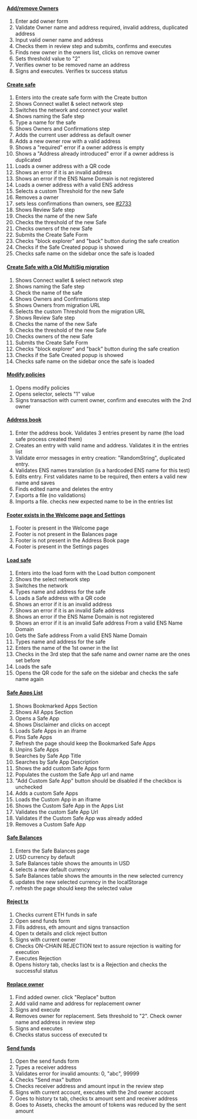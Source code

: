 #### [Add/remove Owners](./../src/add_remove_owner.test.js)
1. Enter add owner form
2. Validate Owner name and address required, invalid address, duplicated address
3. Input valid owner name and address
4. Checks them in review step and submits, confirms and executes
5. Finds new owner in the owners list, clicks on remove owner
6. Sets threshold value to "2"
7. Verifies owner to be removed name an address
8. Signs and executes. Verifies tx success status

#### [Create safe](./../src/create_safe.test.js)
1. Enters into the create safe form with the Create button
2. Shows Connect wallet & select network step
3. Switches the network and connect your wallet
4. Shows naming the Safe step
5. Type a name for the safe
6. Shows Owners and Confirmations step
7. Adds the current user address as default owner
8. Adds a new owner row with a valid address
9. Shows a "required" error if a owner address is empty
10. Shows a "Address already introduced" error if a owner address is duplicated
11. Loads a owner address with a QR code
12. Shows an error if it is an invalid address
13. Shows an error if the ENS Name Domain is not registered
14. Loads a owner address with a valid ENS address
15. Selects a custom Threshold for the new Safe
16. Removes a owner
17. sets less confirmations than owners, see [#2733](https://github.com/gnosis/safe-react/issues/2733)
18. Shows Review Safe step
19. Checks the name of the new Safe
20. Checks the threshold of the new Safe
21. Checks owners of the new Safe
22. Submits the Create Safe Form
23. Checks "block explorer" and "back" button during the safe creation
24. Checks if the Safe Created popup is showed
25. Checks safe name on the sidebar once the safe is loaded

#### [Create Safe with a Old MultiSig migration](./../src/create_safe_migration.test.js)
1. Shows Connect wallet & select network step
2. Shows naming the Safe step
3. Check the name of the safe
4. Shows Owners and Confirmations step
5. Shows Owners from migration URL
6. Selects the custom Threshold from the migration URL
7. Shows Review Safe step
8. Checks the name of the new Safe
9. Checks the threshold of the new Safe
10. Checks owners of the new Safe
11. Submits the Create Safe Form
12. Checks "block explorer" and "back" button during the safe creation
13. Checks if the Safe Created popup is showed
14. Checks safe name on the sidebar once the safe is loaded

#### [Modify policies](./../src/modify_policies.test.js)
1. Opens modify policies
2. Opens selector, selects "1" value
3. Signs transaction with current owner, confirm and executes with the 2nd owner

#### [Address book](./../src/read_only/address_book.test.js)
1. Enter the address book. Validates 3 entries present by name (the load safe process created them)
2. Creates an entry with valid name and address. Validates it in the entries list
3. Validate error messages in entry creation: "RandomString", duplicated entry.
4. Validates ENS names translation (is a hardcoded ENS name for this test)
5. Edits entry. First validates name to be required, then enters a valid new name and saves
6. Finds edited name and deletes the entry
7. Exports a file (no validations)
8. Imports a file. checks new expected name to be in the entries list

#### [Footer exists in the Welcome page and Settings](./../src/read_only/app_layout.test.js)
1. Footer is present in the Welcome page
2. Footer is not present in the Balances page
3. Footer is not present in the Address Book page
4. Footer is present in the Settings pages

#### [Load safe](./../src/read_only/load_safe.test.js)
1. Enters into the load form with the Load button component
2. Shows the select network step
3. Switches the network
4. Types name and address for the safe
5. Loads a Safe address with a QR code
6. Shows an error if it is an invalid address
7. Shows an error if it is an invalid Safe address
8. Shows an error if the ENS Name Domain is not registered
9. Shows an error if it is an invalid Safe address From a valid ENS Name Domain
10. Gets the Safe address From a valid ENS Name Domain
11. Types name and address for the safe
12. Enters the name of the 1st owner in the list
13. Checks in the 3rd step that the safe name and owner name are the ones set before
14. Loads the safe
15. Opens the QR code for the safe on the sidebar and checks the safe name again


#### [Safe Apps List](./../src/read_only/safe_apps_list.test.js)
1. Shows Bookmarked Apps Section
2. Shows All Apps Section
3. Opens a Safe App
4. Shows Disclaimer and clicks on accept
5. Loads Safe Apps in an iframe
6. Pins Safe Apps
7. Refresh the page should keep the Bookmarked Safe Apps
8. Unpins Safe Apps
9. Searches by Safe App Title
10. Searches by Safe App Description
11. Shows the add custom Safe Apps form
12. Populates the custom the Safe App url and name
13. "Add Custom Safe App" button should be disabled if the checkbox is unchecked
14. Adds a custom Safe Apps
15. Loads the Custom App in an iframe
16. Shows the Custom Safe App in the Apps List
17. Validates the custom Safe App Url
18. Validates if the Custom Safe App was already added
19. Removes a Custom Safe App

#### [Safe Balances](./../src/read_only/safe_balances.test.js)
1. Enters the Safe Balances page
2. USD currency by default
3. Safe Balances table shows the amounts in USD
4. selects a new default currency
5. Safe Balances table shows the amounts in the new selected currency
6. updates the new selected currency in the localStorage
7. refresh the page should keep the selected value

#### [Reject tx](./../src/reject_tx.test.js)
1. Checks current ETH funds in safe
2. Open send funds form
3. Fills address, eth amount and signs transaction
4. Open tx details and click reject button
5. Signs with current owner
6. Checks ON-CHAIN REJECTION text to assure rejection is waiting for execution
7. Executes Rejection
8. Opens history tab, checks last tx is a Rejection and checks the successful status

#### [Replace owner](./../src/replace_owners.test.js)
1. Find added owner. click "Replace" button
2. Add valid name and address for replacement owner
3. Signs and execute
4. Removes owner for replacement. Sets threshold to "2". Check owner name and address in review step
5. Signs and executes
6. Checks status success of executed tx

#### [Send funds](./../src/send_funds.test.js)
1. Open the send funds form
2. Types a receiver address
3. Validates error for invalid amounts: 0, "abc", 99999
4. Checks "Send max" button
5. Checks receiver address and amount input in the review step
6. Signs with current account, executes with the 2nd owner account
7. Goes to history tx tab, checks tx amount sent and receiver address
8. Goes to Assets, checks the amount of tokens was reduced by the sent amount

